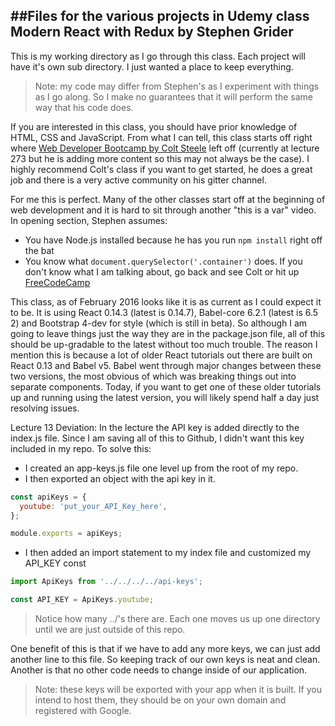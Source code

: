 
##Files for the various projects in Udemy class Modern React with Redux by Stephen Grider
---

This is my working directory as I go through this class. Each project will have it's own sub directory. I just wanted a place to keep everything.

>Note: my code may differ from Stephen's as I experiment with things as I go along. So I make no guarantees that it will perform the same way that his code does.

If you are interested in this class, you should have prior knowledge of HTML, CSS and JavaScript. From what I can tell, this class starts off right where [Web Developer Bootcamp by Colt Steele](https://www.udemy.com/the-web-developer-bootcamp) left off (currently at lecture 273 but he is adding more content so this may not always be the case). I highly recommend Colt's class if you want to get started, he does a great job and there is a very active community on his gitter channel.

For me this is perfect. Many of the other classes start off at the beginning of web development and it is hard to sit through another "this is a var" video.
In opening section, Stephen assumes:

 - You have Node.js installed because he has you run `npm install` right off the bat
 - You know what `document.querySelector('.container')` does.
If you don't know what I am talking about, go back and see Colt or hit up [FreeCodeCamp](http://freecodecamp.com)

This class, as of February 2016 looks like it is as current as I could expect it to be. It is using React 0.14.3 (latest is 0.14.7), Babel-core 6.2.1 (latest is 6.5 2) and Bootstrap 4-dev for style (which is still in beta). So although I am going to leave things just the way they are in the package.json file, all of this should be up-gradable to the latest without too much trouble. The reason I mention this is because a lot of older React tutorials out there are built on React 0.13 and Babel v5. Babel went through major changes between these two versions, the most obvious of which was breaking things out into separate components. Today, if you want to get one of these older tutorials up and running using the latest version, you will likely spend half a day just resolving issues.

Lecture 13 Deviation:
In the lecture the API key is added directly to the index.js file. Since I am saving all of this to Github, I didn't want this key included in my repo. To solve this:

 - I created an app-keys.js file one level up from the root of my repo.
 - I then exported an object with the api key in it.
```js
const apiKeys = {
  youtube: 'put_your_API_Key_here',
};

module.exports = apiKeys;
```

 - I then added an import statement to my index file and customized my API_KEY const
```js
import ApiKeys from '../../../../api-keys';

const API_KEY = ApiKeys.youtube;
```
>Notice how many ../'s there are. Each one moves us up one directory until we are just outside of this repo.

One benefit of this is that if we have to add any more keys, we can just add another line to this file. So keeping track of our own keys is neat and clean.
Another is that no other code needs to change inside of our application.
>Note: these keys will be exported with your app when it is built. If you intend to host them, they should be on your own domain and registered with Google.
